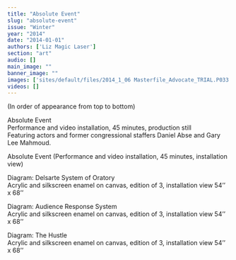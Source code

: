 ```yaml
---
title: "Absolute Event"
slug: "absolute-event"
issue: "Winter"
year: "2014"
date: "2014-01-01"
authors: ['Liz Magic Laser']
section: "art"
audio: []
main_image: ""
banner_image: ""
images: ['sites/default/files/2014_1_06 Masterfile_Advocate_TRIAL.P033.png']
videos: []
---
```

(In order of appearance from top to bottom)

Absolute Event  
 Performance and video installation, 45 minutes, production still  
 Featuring actors and former congressional staffers Daniel Abse and Gary Lee Mahmoud. 

 Absolute Event (Performance and video installation, 45 minutes, installation view) 

 Diagram: Delsarte System of Oratory  
 Acrylic and silkscreen enamel on canvas, edition of 3, installation view 54’’ x 68’’ 

 Diagram: Audience Response System  
 Acrylic and silkscreen enamel on canvas, edition of 3, installation view 54’’ x 68’’ 

 Diagram: The Hustle  
 Acrylic and silkscreen enamel on canvas, edition of 3, installation view 54’’ x 68’’ 

